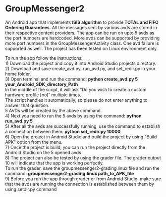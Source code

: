# GroupMessenger2
An Android app that implements <b>ISIS algorithm</b> to provide <b>TOTAL and FIFO Ordering Guarantees</b>. All the messages sent by various avds are stored in their 
respective content providers. The app can be run on upto 5 avds as the port numbers are hardcoded. More avds can be supported by providing
more port numbers in the GroupMessengerActivity class. One avd failure is supported as well. The project has been tested on Linux environment only.

To run the app follow the instructions:</br>
	1) Download the project and copy it into Android Studio projects directory.</br>
	2) Download and save create_avd.py, run_avd.py, and set_redir.py in your home folder.</br>
	3) Open terminal and run the command: <b>python create_avd.py 5 your_Android_SDK_directory_Path</b></br> 
			In the middle of the script, it will ask “Do you wish to create a custom hardware profile [no]” multiple times. </br> 
			The script handles it automatically, so please do not enter anything to answer that question.</br>
			5 AVDs will be created by the above command.</br>
	4) Next you need to run the 5 avds by using the command: <b>python run_avd.py 5</b></br>
	5) After all the avds are successfully running, use the command to establish a connection between them: <b>python set_redir.py 10000</b></br>
	6) Open the project in Android Studio and build the project by using "Build APK" option from the menu.</br>
	7) Once the project is build, you can run the project directly from the Android Studio on the 5 opened avds</br>
	8) The project can also be tested by using the grader file. The grader output 10 will indicate that the app is working perfectly. </br>
	   To run the grader, save the groupmessenger2-grading.linux file and run the command: <b>groupmessenger2-grading.linux path_to_APK_file</b></br>
	9) Before you run the app through grader or from Android Studio, make sure that the avds are running the connection is established between them by using setdir.py command
